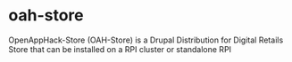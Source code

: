# oah-store
OpenAppHack-Store  (OAH-Store) is a Drupal Distribution for Digital Retails Store that can be installed on a RPI cluster or standalone RPI
